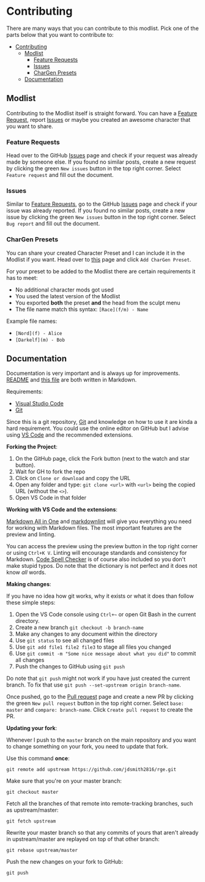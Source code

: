 # Contributing

There are many ways that you can contribute to this modlist. Pick one of the parts below that you want to contribute to:

- [Contributing](#contributing)	
  - [Modlist](#modlist)	
    - [Feature Requests](#feature-requests)	
    - [Issues](#issues)	
    - [CharGen Presets](#chargen-presets)	
  - [Documentation](#documentation)	

## Modlist	

Contributing to the Modlist itself is straight forward. You can have a [Feature Request](#feature-requests), report [Issues](#issues) or maybe you created an awesome character that you want to share.	

### Feature Requests

Head over to the GitHub [Issues](https://github.com/jdsmith286/rge/issues?utf8=%E2%9C%93&q=is%3Aissue) page and check if your request was already made by someone else. If you found no similar posts, create a new request by clicking the green `New issues` button in the top right corner. Select `Feature request` and fill out the document.	

### Issues	

Similar to [Feature Requests](#feature-requests), go to the GitHub [Issues](https://github.com/jdsmith2816/rge/issues?utf8=%E2%9C%93&q=is%3Aissue) page and check if your issue was already reported. If you found no similar posts, create a new issue by clicking the green `New issues` button in the top right corner. Select `Bug report` and fill out the document.	

### CharGen Presets	

You can share your created Character Preset and I can include it in the Modlist if you want. Head over to [this](https://github.com/jdsmith2816/rge/issues/new/choose) page and click `Add CharGen Preset`.	

For your preset to be added to the Modlist there are certain requirements it has to meet:	

- No additional character mods got used	
- You used the latest version of the Modlist	
- You exported **both** the preset **and** the head from the sculpt menu	
- The file name match this syntax: `[Race](f/m) - Name`	

Example file names:	

- `[Nord](f) - Alice`	
- `[Darkelf](m) - Bob`	

## Documentation

Documentation is very important and is always up for improvements. [README](README.md) and [this file](CONTRIBUTING.md) are both written in Markdown.

Requirements:

- [Visual Studio Code](https://code.visualstudio.com/)
- [Git](https://git-scm.com/)

Since this is a git repository, [Git](https://git-scm.com/) and knowledge on how to use it are kinda a hard requirement. You could use the online editor on GitHub but I advise using [VS Code](https://code.visualstudio.com/) and the recommended extensions.

**Forking the Project**:

1. On the GitHub page, click the Fork button (next to the watch and star button).
2. Wait for GH to fork the repo
3. Click on `Clone or download` and copy the URL
4. Open any folder and type: `git clone <url>` with `<url>` being the copied URL (without the `<>`).
5. Open VS Code in that folder

**Working with VS Code and the extensions**:

[Markdown All in One](https://marketplace.visualstudio.com/items?itemName=yzhang.markdown-all-in-one) and [markdownlint](https://marketplace.visualstudio.com/items?itemName=DavidAnson.vscode-markdownlint) will give you everything you need for working with Markdown files. The most important features are the preview and linting.

You can access the preview using the preview button in the top right corner or using `Ctrl+K V`. Linting will encourage standards and consistency for Markdown. [Code Spell Checker](https://marketplace.visualstudio.com/items?itemName=streetsidesoftware.code-spell-checker) is of course also included so you don't make stupid typos. Do note that the dictionary is not perfect and it does not know _all_ words.

**Making changes**:

If you have no idea how git works, why it exists or what it does than follow these simple steps:

1. Open the VS Code console using `Ctrl+~` or open Git Bash in the current directory.
2. Create a new branch `git checkout -b branch-name`
3. Make any changes to any document within the directory
4. Use `git status` to see all changed files
5. Use `git add file1 file2 file3` to stage all files you changed
6. Use `git commit -m "Some nice message about what you did"` to commit all changes
7. Push the changes to GitHub using `git push`

Do note that `git push` might not work if you have just created the current branch. To fix that use `git push --set-upstream origin branch-name`.

Once pushed, go to the [Pull request](https://github.com/jdsmith2816/rge/pulls) page and create a new PR by clicking the green `New pull request` button in the top right corner. Select `base: master` and `compare: branch-name`. Click `Create pull request` to create the PR.

**Updating your fork**:

Whenever I push to the `master` branch on the main repository and you want to change something on your fork, you need to update that fork.

Use this command **once**:

`git remote add upstream https://github.com/jdsmith2816/rge.git`

Make sure that you're on your master branch:

`git checkout master`

Fetch all the branches of that remote into remote-tracking branches, such as upstream/master:

`git fetch upstream`

Rewrite your master branch so that any commits of yours that
aren't already in upstream/master are replayed on top of that
other branch:

`git rebase upstream/master`

Push the new changes on your fork to GitHub:

`git push`

